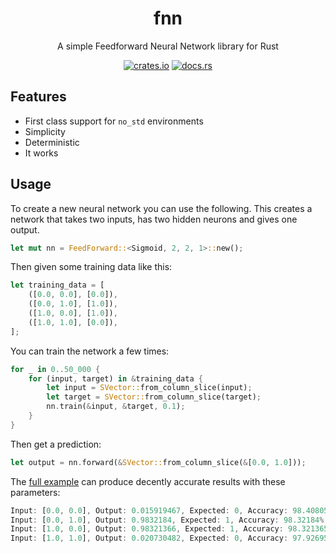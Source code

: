 <div align="center">

# fnn

 A simple Feedforward Neural Network library for Rust

[![crates.io](https://img.shields.io/crates/v/fnn?style=for-the-badge)](https://crates.io/crates/fnn)
[![docs.rs](https://img.shields.io/docsrs/fnn?style=for-the-badge)](https://docs.rs/fnn/latest/fnn)

</div>

## Features

- First class support for `no_std` environments
- Simplicity
- Deterministic
- It works

## Usage

To create a new neural network you can use the following. This creates a network that takes two inputs, has two hidden neurons and gives one output.

```rs
let mut nn = FeedForward::<Sigmoid, 2, 2, 1>::new();
```

Then given some training data like this:

```rs
let training_data = [
    ([0.0, 0.0], [0.0]),
    ([0.0, 1.0], [1.0]),
    ([1.0, 0.0], [1.0]),
    ([1.0, 1.0], [0.0]),
];
```

You can train the network a few times:

```rs
for _ in 0..50_000 {
    for (input, target) in &training_data {
        let input = SVector::from_column_slice(input);
        let target = SVector::from_column_slice(target);
        nn.train(&input, &target, 0.1);
    }
}
```

Then get a prediction:

```rs
let output = nn.forward(&SVector::from_column_slice(&[0.0, 1.0]));
```

The [full example](examples/predict_xor.rs) can produce decently accurate results with these parameters:

```rs
Input: [0.0, 0.0], Output: 0.015919467, Expected: 0, Accuracy: 98.40805%
Input: [0.0, 1.0], Output: 0.9832184, Expected: 1, Accuracy: 98.32184%
Input: [1.0, 0.0], Output: 0.98321366, Expected: 1, Accuracy: 98.321365%
Input: [1.0, 1.0], Output: 0.020730482, Expected: 0, Accuracy: 97.92695%
```
